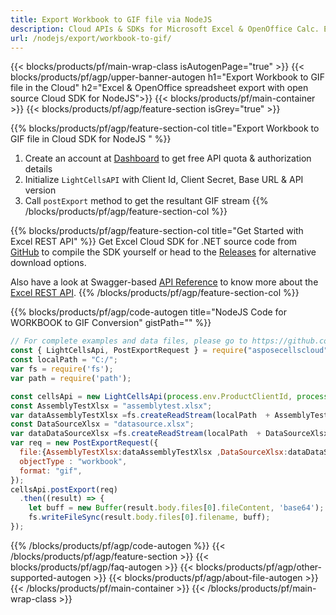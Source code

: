 ```yaml
---
title: Export Workbook to GIF file via NodeJS
description: Cloud APIs & SDKs for Microsoft Excel & OpenOffice Calc. Export workbok or interanl object to kinds of format file in the Cloud.
url: /nodejs/export/workbook-to-gif/
---
```



{{< blocks/products/pf/main-wrap-class isAutogenPage="true" >}}
{{< blocks/products/pf/agp/upper-banner-autogen h1="Export Workbook to GIF file in the Cloud" h2="Excel & OpenOffice spreadsheet export with open source Cloud SDK for NodeJS">}}
{{< blocks/products/pf/main-container >}}
{{< blocks/products/pf/agp/feature-section isGrey="true" >}}

{{% blocks/products/pf/agp/feature-section-col title="Export Workbook to GIF file in Cloud SDK for NodeJS " %}}
1. Create an account at <a href="https://dashboard.aspose.cloud/">Dashboard</a> to get free API quota & authorization details
1. Initialize ```LightCellsAPI``` with Client Id, Client Secret, Base URL & API version
1. Call ```postExport``` method to get the resultant GIF stream
{{% /blocks/products/pf/agp/feature-section-col %}}

{{% blocks/products/pf/agp/feature-section-col title="Get Started with Excel REST API" %}}
Get Excel Cloud SDK for .NET source code from [GitHub](https://github.com/aspose-cells-cloud/aspose-cells-cloud-node) to compile the SDK yourself or head to the [Releases](https://github.com/aspose-cells-cloud/aspose-cells-cloud-node/releases) for alternative download options. 

Also have a look at Swagger-based [API Reference](https://apireference.aspose.cloud/cells/#/LightCells/PostExport) to know more about the [Excel REST API](https://products.aspose.cloud/cells/curl/).
{{% /blocks/products/pf/agp/feature-section-col %}}

{{% blocks/products/pf/agp/code-autogen title="NodeJS Code for WORKBOOK to GIF Conversion" gistPath="" %}}
```js
// For complete examples and data files, please go to https://github.com/aspose-cells-cloud/aspose-cells-cloud-node/
const { LightCellsApi, PostExportRequest } = require("asposecellscloud");
const localPath = "C:/";
var fs = require('fs');
var path = require('path');

const cellsApi = new LightCellsApi(process.env.ProductClientId, process.env.ProductClientSecret);
const AssemblyTestXlsx = "assemblytest.xlsx";
var dataAssemblyTestXlsx =fs.createReadStream(localPath  + AssemblyTestXlsx);
const DataSourceXlsx = "datasource.xlsx";
var dataDataSourceXlsx =fs.createReadStream(localPath  + DataSourceXlsx);
var req = new PostExportRequest({
  file:{AssemblyTestXlsx:dataAssemblyTestXlsx ,DataSourceXlsx:dataDataSourceXlsx },
  objectType : "workbook",
  format: "gif",
});
cellsApi.postExport(req)
  .then((result) => {
    let buff = new Buffer(result.body.files[0].fileContent, 'base64');
    fs.writeFileSync(result.body.files[0].filename, buff);
});
```

{{% /blocks/products/pf/agp/code-autogen %}}
{{< /blocks/products/pf/agp/feature-section >}}
{{< blocks/products/pf/agp/faq-autogen >}}
{{< blocks/products/pf/agp/other-supported-autogen >}}
{{< blocks/products/pf/agp/about-file-autogen >}}
{{< /blocks/products/pf/main-container >}}
{{< /blocks/products/pf/main-wrap-class >}}
